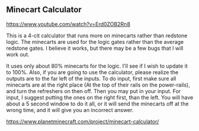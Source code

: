 ## Minecart Calculator

https://www.youtube.com/watch?v=Erd0ZOB2Rn8

This is a 4-cit calculator that runs more on minecarts rather than redstone logic. The minecarts are used for the logic gates rather than the average redstone gates. I believe it works, but there may be a few bugs that I will work out.

It uses only about 80% minecarts for the logic. I'll see if I wish to update it to 100%. Also, if you are going to use the calculator, please realize the outputs are to the far left of the inputs. To do input, first make sure all minecarts are at the right place (At the top of their rails on the power-rails), and turn the refreshers on then off. Then you may put in your input. For input, I suggest putting the ones on the right first, than the left. You will have about a 5 second window to do it all, or it will send the minecarts off at the wrong time, and it will give you an incorrect answer.

https://www.planetminecraft.com/project/minecart-calculator/
